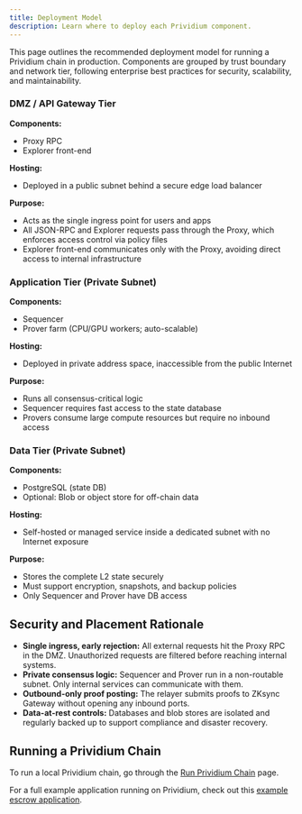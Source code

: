 ```yaml
---
title: Deployment Model
description: Learn where to deploy each Prividium component.
---
```


This page outlines the recommended deployment model for running a Prividium chain in production.
Components are grouped by trust boundary and network tier, following enterprise best practices for security, scalability, and maintainability.

### DMZ / API Gateway Tier

**Components:**

- Proxy RPC
- Explorer front-end

**Hosting:**

- Deployed in a public subnet behind a secure edge load balancer

**Purpose:**

- Acts as the single ingress point for users and apps
- All JSON-RPC and Explorer requests pass through the Proxy, which enforces access control via policy files
- Explorer front-end communicates only with the Proxy, avoiding direct access to internal infrastructure

### Application Tier (Private Subnet)

**Components:**

- Sequencer
- Prover farm (CPU/GPU workers; auto-scalable)

**Hosting:**

- Deployed in private address space, inaccessible from the public Internet

**Purpose:**

- Runs all consensus-critical logic
- Sequencer requires fast access to the state database
- Provers consume large compute resources but require no inbound access

### Data Tier (Private Subnet)

**Components:**

- PostgreSQL (state DB)
- Optional: Blob or object store for off-chain data

**Hosting:**

- Self-hosted or managed service inside a dedicated subnet with no Internet exposure

**Purpose:**

- Stores the complete L2 state securely
- Must support encryption, snapshots, and backup policies
- Only Sequencer and Prover have DB access

## Security and Placement Rationale

- **Single ingress, early rejection:** All external requests hit the Proxy RPC in the DMZ.
Unauthorized requests are filtered before reaching internal systems.
- **Private consensus logic:** Sequencer and Prover run in a non-routable subnet. Only internal services can communicate with them.
- **Outbound-only proof posting:** The relayer submits proofs to ZKsync Gateway without opening any inbound ports.
- **Data-at-rest controls:** Databases and blob stores are isolated and regularly backed up to support compliance and disaster recovery.

## Running a Prividium Chain

To run a local Prividium chain, go through the [Run Prividium Chain](/zk-stack/prividium/run-prividium-chain) page.

For a full example application running on Prividium,
check out this [example escrow application](https://github.com/JackHamer09/interop-escrow-double-zero/tree/single-chain-demo).
